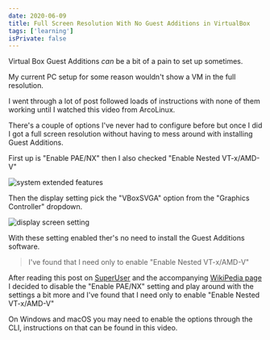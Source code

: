 ```yaml
---
date: 2020-06-09
title: Full Screen Resolution With No Guest Additions in VirtualBox
tags: ['learning']
isPrivate: false
---
```


<script>
  import { YouTube } from 'sveltekit-embed'
</script>

Virtual Box Guest Additions _can_ be a bit of a pain to set up
sometimes.

My current PC setup for some reason wouldn't show a VM in the full
resolution.

I went through a lot of post followed loads of instructions with none
of them working until I watched this video from ArcoLinux.

<YouTube youTubeId="zW03Vs2CVZo" />

There's a couple of options I've never had to configure before but
once I did I got a full screen resolution without having to mess
around with installing Guest Additions.

First up is "Enable PAE/NX" then I also checked "Enable Nested
VT-x/AMD-V"

![system extended features]

Then the display setting pick the "VBoxSVGA" option from the "Graphics
Controller" dropdown.

![display screen setting]

With these setting enabled ther's no need to install the Guest
Additions software.

> I've found that I need only to enable "Enable Nested VT-x/AMD-V"

After reading this post on [SuperUser] and the accompanying [WikiPedia
page] I decided to disable the "Enable PAE/NX" setting and play around
with the settings a bit more and I've found that I need only to enable
"Enable Nested VT-x/AMD-V"

On Windows and macOS you may need to enable the options through the
CLI, instructions on that can be found in this video.

<YouTube youTubeId="JMT2qimIL9Q" />

<!-- Links -->

[superuser]:
  https://superuser.com/questions/1118712/when-do-i-have-to-use-pae-nx/1381508#1381508
[wikipedia page]:
  https://en.wikipedia.org/wiki/Physical_Address_Extension

<!-- Images -->

[system extended features]:
  https://res.cloudinary.com/defkmsrpw/image/upload/q_auto,f_auto/v1614858540/scottspence.com/system-extended-features-0cb51df6f5316a8fef9f226039dfe5a8.png
[display screen setting]:
  https://res.cloudinary.com/defkmsrpw/image/upload/q_auto,f_auto/v1614858540/scottspence.com/display-screen-d102c2aab478fd9477c4f5bc0db649ed.png
